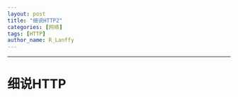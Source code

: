 ```yaml
---
layout: post
title: "细说HTTP2"
categories: [网络]
tags: [HTTP]
author_name: R_Lanffy
---
```

---

# 细说HTTP




